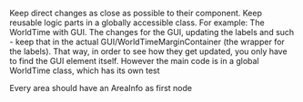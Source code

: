 Keep direct changes as close as possible to their component. Keep reusable logic parts in a globally accessible class.
For example: The WorldTime with GUI. The changes for the GUI, updating the labels and such - keep that in the actual GUI/WorldTimeMarginContainer (the wrapper for the labels).
That way, in order to see how they get updated, you only have to find the GUI element itself.
However the main code is in a global WorldTime class, which has its own test

Every area should have an AreaInfo as first node
